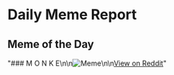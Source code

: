 # Daily Meme Report

## Meme of the Day
"### M O N K E\n\n![Meme](https://i.redd.it/zjve27yo1hye1.png)\n\n[View on Reddit](https://redd.it/1kdhmjn)"
